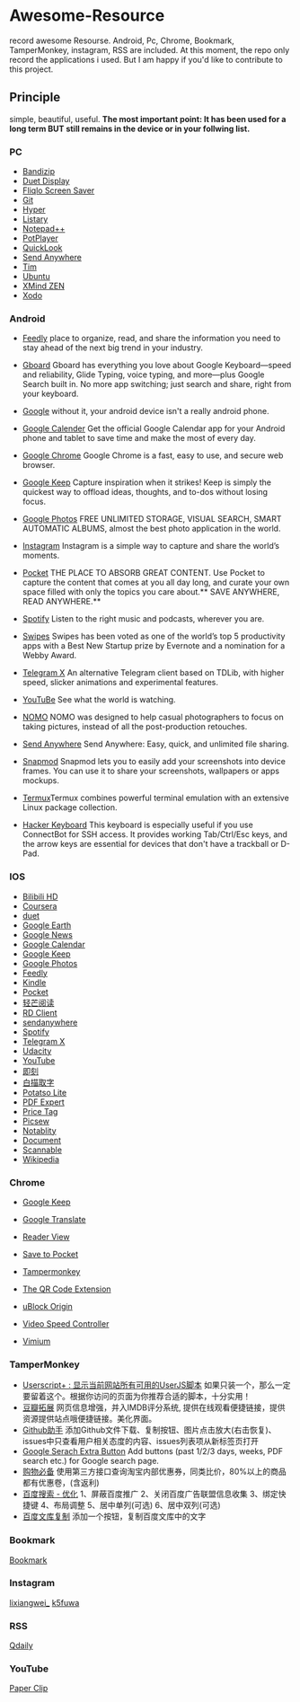 # Awesome-Resource
record awesome Resourse. Android, Pc, Chrome, Bookmark, TamperMonkey, instagram, RSS  are included.
At this moment, the repo only record the applications i used. But I am happy if you'd like to contribute to this project.
## Principle
simple, beautiful, useful.
**The most important point: It has been used for a long term BUT still remains in the device or in your follwing list.**

### PC
- [Bandizip](http://www.bandisoft.com/bandizip/)
- [Duet Display](https://www.duetdisplay.com/)
- [Fliqlo Screen Saver](https://fliqlo.com/)
- [Git](https://git-scm.com/downloads) 
- [Hyper](https://hyper.is/)
- [Listary](https://www.listary.com/) 
- [Notepad++](https://notepad-plus-plus.org/download)
- [PotPlayer](https://potplayer.daum.net/)
- [QuickLook](https://pooi.moe/QuickLook/)
- [Send Anywhere](https://send-anywhere.com/)
- [Tim](http://tim.qq.com/)
- [Ubuntu](https://tutorials.ubuntu.com/tutorial/tutorial-ubuntu-on-windows#0)
- [XMind ZEN](https://www.xmind.cn/zen/)
- [Xodo](https://www.xodo.com/)


### Android
- [Feedly](https://play.google.com/store/apps/details?id=com.devhd.feedly) place to organize, read, and share the information you need to stay ahead of the next big trend in your industry. 

- [Gboard](https://play.google.com/store/apps/details?id=com.google.android.inputmethod.latin) Gboard has everything you love about Google Keyboard—speed and reliability, Glide Typing, voice typing, and more—plus Google Search built in. No more app switching; just search and share, right from your keyboard.

- [Google](https://play.google.com/store/apps/details?id=com.google.android.googlequicksearchbox) without it, your android device isn't a really android phone.

- [Google Calender](https://play.google.com/store/apps/details?id=com.google.android.calendar) Get the official Google Calendar app for your Android phone and tablet to save time and make the most of every day.

- [Google Chrome](https://play.google.com/store/apps/details?id=com.android.chrome) Google Chrome is a fast, easy to use, and secure web browser.

- [Google Keep](https://play.google.com/store/apps/details?id=com.google.android.keep) Capture inspiration when it strikes! Keep is simply the quickest way to offload ideas, thoughts, and to-dos without losing focus.

- [Google Photos](https://play.google.com/store/apps/details?id=com.google.android.apps.photos) FREE UNLIMITED STORAGE, VISUAL SEARCH, SMART AUTOMATIC ALBUMS, almost the best photo application in the world.

- [Instagram](https://play.google.com/store/apps/details?id=com.instagram.android) Instagram is a simple way to capture and share the world’s moments. 

- [Pocket](https://play.google.com/store/apps/details?id=com.ideashower.readitlater.pro) THE PLACE TO ABSORB GREAT CONTENT.
Use Pocket to capture the content that comes at you all day long, and curate your own space filled with only the topics you care about.** SAVE ANYWHERE, READ ANYWHERE.**

- [Spotify](https://play.google.com/store/apps/details?id=com.spotify.music)  Listen to the right music and podcasts, wherever you are. 

- [Swipes](https://play.google.com/store/apps/details?id=com.swipesapp.android) Swipes has been voted as one of the world’s top 5 productivity apps with a Best New Startup prize by Evernote and a nomination for a Webby Award.

- [Telegram X](https://play.google.com/store/apps/details?id=org.thunderdog.challegram) An alternative Telegram client based on TDLib, with higher speed, slicker animations and experimental features.

- [YouTuBe](https://play.google.com/store/apps/details?id=com.google.android.youtube) See what the world is watching.

- [NOMO](https://play.google.com/store/apps/details?id=com.blink.academy.nomopro) NOMO was designed to help casual photographers to focus on taking pictures, instead of all the post-production retouches. 

- [Send Anywhere](https://play.google.com/store/apps/details?id=com.estmob.android.sendanywhere) Send Anywhere: Easy, quick, and unlimited file sharing.

- [Snapmod](https://play.google.com/store/apps/details?id=cn.gavinliu.snapmod) Snapmod lets you to easily add your screenshots into device frames. You can use it to share your screenshots, wallpapers or apps mockups.
 
- [Termux](https://play.google.com/store/apps/details?id=com.termux)Termux combines powerful terminal emulation with an extensive Linux package collection.
- [Hacker Keyboard](https://play.google.com/store/apps/details?id=org.pocketworkstation.pckeyboard) This keyboard is especially useful if you use ConnectBot for SSH access. It provides working Tab/Ctrl/Esc keys, and the arrow keys are essential for devices that don't have a trackball or D-Pad.

### IOS
- [Bilibili HD](https://itunes.apple.com/cn/app/%E5%93%94%E5%93%A9%E5%93%94%E5%93%A9hd-%E5%BC%B9%E5%B9%95%E7%95%AA%E5%89%A7%E7%9B%B4%E6%92%AD%E9%AB%98%E6%B8%85%E8%A7%86%E9%A2%91/id1093486973?mt=8)
- [Coursera](https://itunes.apple.com/app/apple-store/id736535961?mt=8)
- [duet](https://www.duetdisplay.com)
- [Google Earth](https://itunes.apple.com/us/app/google-earth/id293622097?mt=8)
- [Google News](https://itunes.apple.com/us/app/google-news/id459182288?mt=8)
- [Google Calendar](https://itunes.apple.com/us/app/google-calendar-time-planner/id909319292?mt=8)
- [Google Keep](https://itunes.apple.com/us/app/google-keep-notes-and-lists/id1029207872?mt=8) 
- [Google Photos](https://itunes.apple.com/us/app/google-photos/id962194608?mt=8)
- [Feedly](https://itunes.apple.com/us/app/feedly-smart-news-reader/id396069556?mt=8)
- [Kindle](https://itunes.apple.com/gb/app/kindle/id302584613?mt=8)
- [Pocket](https://itunes.apple.com/us/app/pocket-save-read-grow/id309601447?mt=8)
- [轻芒阅读](https://itunes.apple.com/us/app/%E8%BD%BB%E8%8A%92%E9%98%85%E8%AF%BB/id1324073897?mt=8)
- [RD Client](https://docs.microsoft.com/en-us/windows-server/remote/remote-desktop-services/clients/remote-desktop-ios)
- [sendanywhere](https://itunes.apple.com/app/apple-store/id596642855?mt=8)
- [Spotify](https://itunes.apple.com/us/app/spotify-music/id324684580?mt=8)
- [Telegram X](https://itunes.apple.com/us/app/telegram-x/id898228810?mt=8)
- [Udacity](https://itunes.apple.com/us/app/udacity/id819700933?mt=8)
- [YouTube](https://itunes.apple.com/us/app/youtube-watch-listen-stream/id544007664?mt=8)
- [即刻](https://itunes.apple.com/cn/app/%E5%8D%B3%E5%88%BB-%E6%89%BE%E5%88%B0%E8%87%AA%E5%B7%B1%E4%BA%BA/id966129812?mt=8)
- [白描取字](https://itunes.apple.com/cn/app/%E7%99%BD%E6%8F%8F%E5%8F%96%E5%AD%97-%E4%B8%93%E4%B8%9A%E6%96%87%E5%AD%97%E8%AF%86%E5%88%AB%E5%B7%A5%E5%85%B7/id1437865316#?platform=ipad)
- [Potatso Lite](https://itunes.apple.com/us/app/potatso-lite/id1239860606?mt=8)
- [PDF Expert](https://pdfexpert.com/ios)
- [Price Tag](https://itunes.apple.com/cn/app/price-tag-%E5%8F%91%E7%8E%B0%E5%A5%BD%E5%BA%94%E7%94%A8/id1166819590?mt=8)
- [Picsew](https://itunes.apple.com/us/app/picsew-screenshot-stitching/id1208145167?mt=8)
- [Notablity](https://itunes.apple.com/us/app/notability/id360593530?mt=8)
- [Document](https://itunes.apple.com/us/app/documents-by-readdle/id364901807?mt=8)
- [Scannable](https://itunes.apple.com/us/app/evernote-scannable/id883338188?mt=8)
- [Wikipedia](https://itunes.apple.com/us/app/wikipedia/id324715238?mt=8)


### Chrome
- [Google Keep](https://chrome.google.com/webstore/detail/google-keep-chrome-extens/lpcaedmchfhocbbapmcbpinfpgnhiddi) 

- [Google Translate](https://chrome.google.com/webstore/detail/google-translate/aapbdbdomjkkjkaonfhkkikfgjllcleb)

- [Reader View](https://chrome.google.com/webstore/detail/reader-view/iibolhpkjjmoepndefdmdlmbpfhlgjpl)

- [Save to Pocket](https://chrome.google.com/webstore/detail/save-to-pocket/niloccemoadcdkdjlinkgdfekeahmflj)

- [Tampermonkey](https://chrome.google.com/webstore/detail/tampermonkey/dhdgffkkebhmkfjojejmpbldmpobfkfo)

- [The QR Code Extension](https://chrome.google.com/webstore/detail/the-qr-code-extension/oijdcdmnjjgnnhgljmhkjlablaejfeeb)

- [uBlock Origin](https://chrome.google.com/webstore/detail/ublock-origin/cjpalhdlnbpafiamejdnhcphjbkeiagm)

- [Video Speed Controller](https://chrome.google.com/webstore/detail/video-speed-controller/nffaoalbilbmmfgbnbgppjihopabppdk)

- [Vimium](https://chrome.google.com/webstore/detail/vimium/dbepggeogbaibhgnhhndojpepiihcmeb)



### TamperMonkey
- [Userscript+ : 显示当前网站所有可用的UserJS脚本](https://greasyfork.org/zh-CN/scripts/24508-userscript-show-site-all-userjs)
如果只装一个，那么一定要留着这个。根据你访问的页面为你推荐合适的脚本，十分实用！
- [豆瓣拓展](https://greasyfork.org/zh-CN/scripts/14636-mydoubanmoviehelper-%E8%B1%86%E7%93%A3%E7%94%B5%E5%BD%B1c-%E8%B1%86%E7%93%A3-%E8%B1%86%E7%93%A3%E7%94%B5%E5%BD%B1-movie-douban-com)
网页信息增强，并入IMDB评分系统, 提供在线观看便捷链接，提供资源提供站点哦便捷链接。美化界面。
- [Github助手](https://greasyfork.org/zh-CN/scripts/37899-github%E5%8A%A9%E6%89%8B)
添加Github文件下载、复制按钮、图片点击放大(右击恢复)、issues中只查看用户相关态度的内容、issues列表项从新标签页打开
- [Google Serach Extra Button](https://greasyfork.org/zh-CN/scripts/7543-google-search-extra-buttons)
Add buttons (past 1/2/3 days, weeks, PDF search etc.) for Google search page.
- [购物必备](https://greasyfork.org/zh-CN/scripts/37500-%E8%B4%AD%E7%89%A9%E5%BF%85%E5%A4%87-%E5%90%8C%E7%B1%BB%E5%95%86%E5%93%81%E8%87%AA%E5%8A%A8%E6%AF%94%E4%BB%B7-%E6%B7%98%E5%AE%9D%E7%AD%89%E5%90%84%E7%BD%91%E7%AB%99%E5%86%85%E9%83%A8%E4%BC%98%E6%83%A0%E5%88%B8%E4%B8%80%E9%94%AE%E8%8E%B7%E5%8F%96-%E5%8E%86%E5%8F%B2%E4%BB%B7%E6%A0%BC%E8%87%AA%E5%8A%A8%E6%9F%A5%E8%AF%A2)
使用第三方接口查询淘宝内部优惠券，同类比价，80%以上的商品都有优惠卷，(含返利)
- [百度搜索 - 优化](https://greasyfork.org/zh-CN/scripts/31642-%E7%99%BE%E5%BA%A6%E6%90%9C%E7%B4%A2-%E4%BC%98%E5%8C%96)
1、屏蔽百度推广 2、关闭百度广告联盟信息收集 3、绑定快捷键 4、布局调整 5、居中单列(可选) 6、居中双列(可选)
- [百度文库复制](https://greasyfork.org/zh-CN/scripts/369861-%E7%99%BE%E5%BA%A6%E6%96%87%E5%BA%93%E6%96%87%E5%AD%97%E5%A4%8D%E5%88%B6)
添加一个按钮，复制百度文库中的文字


### Bookmark
[Bookmark](https://github.com/RoseauHan/Awesome-App/tree/master/bookmark)

### Instagram
[lixiangwei_](https://www.instagram.com/lixiangwei_)
[k5fuwa](https://www.instagram.com/k5fuwa/)

### RSS
[Qdaily](https://www.qdaily.com/feed.xml)

### YouTube
[Paper Clip](https://www.youtube.com/channel/UCUGJ-yKqQHl4FSZwUmGpiUg)
